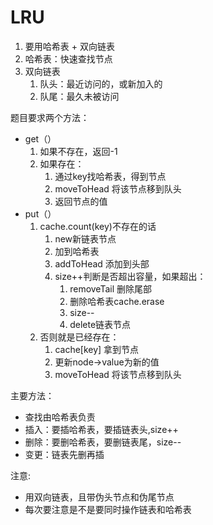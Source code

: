 # LRU
1. 要用哈希表 + 双向链表
2. 哈希表：快速查找节点
3. 双向链表
    1. 队头：最近访问的，或新加入的
    2. 队尾：最久未被访问

题目要求两个方法：
* get（）
    1. 如果不存在，返回-1
    2. 如果存在：
        1. 通过key找哈希表，得到节点
        2. moveToHead 将该节点移到队头
        3. 返回节点的值
* put（）
    1. cache.count(key)不存在的话
        1. new新链表节点
        2. 加到哈希表
        3. addToHead 添加到头部
        4. size++判断是否超出容量，如果超出：
            1. removeTail 删除尾部
            2. 删除哈希表cache.erase
            3. size--
            4. delete链表节点
    2. 否则就是已经存在：
        1. cache[key]  拿到节点
        2. 更新node->value为新的值
        3. moveToHead 将该节点移到队头

主要方法：
* 查找由哈希表负责
* 插入：要插哈希表，要插链表头,size++
* 删除：要删哈希表，要删链表尾，size--
* 变更：链表先删再插


注意:
- 用双向链表，且带伪头节点和伪尾节点
- 每次要注意是不是要同时操作链表和哈希表